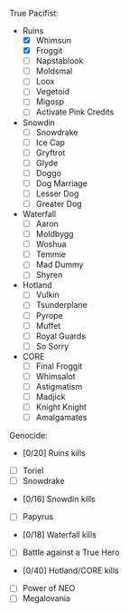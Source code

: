 True Pacifist:

- Ruins
  - [X] Whimsun
  - [X] Froggit
  - [ ] Napstablook
  - [ ] Moldsmal
  - [ ] Loox
  - [ ] Vegetoid
  - [ ] Migosp
  - [ ] Activate Pink Credits
- Snowdin
  - [ ] Snowdrake
  - [ ] Ice Cap
  - [ ] Gryftrot
  - [ ] Glyde
  - [ ] Doggo
  - [ ] Dog Marriage
  - [ ] Lesser Dog
  - [ ] Greater Dog
- Waterfall
  - [ ] Aaron
  - [ ] Moldbygg
  - [ ] Woshua
  - [ ] Temmie
  - [ ] Mad Dummy
  - [ ] Shyren
- Hotland
  - [ ] Vulkin
  - [ ] Tsunderplane
  - [ ] Pyrope
  - [ ] Muffet
  - [ ] Royal Guards
  - [ ] So Sorry
- CORE
  - [ ] Final Froggit
  - [ ] Whimsalot
  - [ ] Astigmatism
  - [ ] Madjick
  - [ ] Knight Knight
  - [ ] Amalgamates

Genocide:

- [0/20] Ruins kills
- [ ] Toriel
- [ ] Snowdrake
- [0/16] Snowdin kills
- [ ] Papyrus
- [0/18] Waterfall kills
- [ ] Battle against a True Hero
- [0/40] Hotland/CORE kills
- [ ] Power of NEO
- [ ] Megalovania
